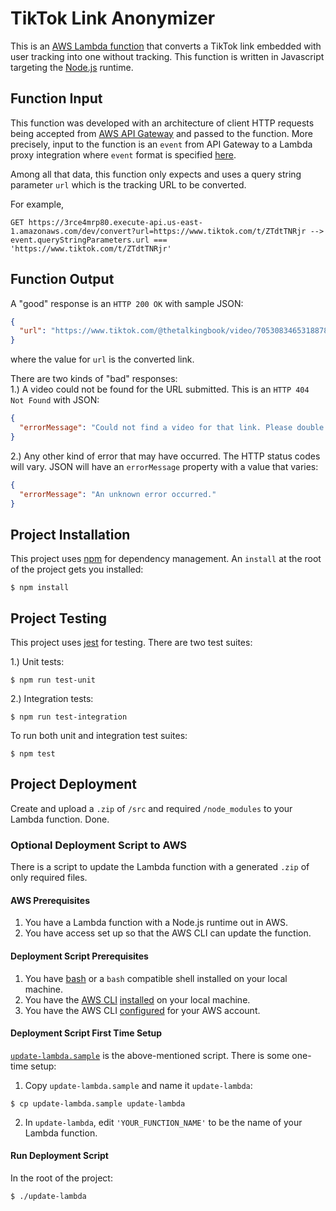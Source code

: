 # TikTok Link Anonymizer

This is an [AWS Lambda function](https://aws.amazon.com/lambda) that converts a
TikTok link embedded with user tracking into one without tracking. This function
is written in Javascript targeting the [Node.js](https://nodejs.org) runtime.

## Function Input

This function was developed with an architecture of client HTTP requests being
accepted from
[AWS API Gateway](https://aws.amazon.com/api-gateway) and passed to the
function.
More precisely, input to the function is an `event` from API Gateway to a Lambda
proxy integration where `event` format is specified
[here](https://docs.aws.amazon.com/apigateway/latest/developerguide/set-up-lambda-proxy-integrations.html#api-gateway-simple-proxy-for-lambda-input-format).

Among all that data, this function only expects and uses a query string
parameter `url` which is the tracking URL to be converted.

For example,

```text
GET https://3rce4mrp80.execute-api.us-east-1.amazonaws.com/dev/convert?url=https://www.tiktok.com/t/ZTdtTNRjr --> event.queryStringParameters.url === 'https://www.tiktok.com/t/ZTdtTNRjr'
```

## Function Output

A "good" response is an `HTTP 200 OK` with sample JSON:

```json
{
  "url": "https://www.tiktok.com/@thetalkingbook/video/7053083465318878511"
}
```

where the value for `url` is the converted link.

There are two kinds of "bad" responses:  
1.) A video could not be found for the URL submitted. This is an
`HTTP 404 Not Found` with JSON:

```json
{
  "errorMessage": "Could not find a video for that link. Please double check and try again."
}
```

2.) Any other kind of error that may have occurred. The HTTP status codes will
vary. JSON will have an `errorMessage` property with a value that varies:

```json
{
  "errorMessage": "An unknown error occurred."
}
```

## Project Installation

This project uses [npm](https://www.npmjs.com) for dependency management. An
`install` at the root of the project gets you installed:

```text
$ npm install
```

## Project Testing

This project uses [jest](https://jestjs.io) for testing. There are two test
suites:

1.) Unit tests:

```text
$ npm run test-unit
```

2.) Integration tests:

```text
$ npm run test-integration
```

To run both unit and integration test suites:

```text
$ npm test
```

## Project Deployment

Create and upload a `.zip` of `/src` and required `/node_modules` to your Lambda
function. Done.

### Optional Deployment Script to AWS

There is a script to update the Lambda function with a generated `.zip` of only
required files.

#### AWS Prerequisites

1. You have a Lambda function with a Node.js runtime out in AWS.
2. You have access set up so that the AWS CLI can update the function.

#### Deployment Script Prerequisites

1. You have [bash](https://www.gnu.org/software/bash/) or a `bash` compatible
   shell installed on your local machine.
2. You have
   the [AWS CLI](https://docs.aws.amazon.com/cli/latest/userguide/cli-chap-welcome.html)
   [installed](https://docs.aws.amazon.com/cli/latest/userguide/getting-started-install.html)
   on your local machine.
3. You have the AWS
   CLI [configured](https://docs.aws.amazon.com/cli/latest/userguide/cli-chap-configure.html)
   for your AWS account.

#### Deployment Script First Time Setup

[`update-lambda.sample`](update-lambda.sample) is the above-mentioned script.
There is some one-time setup:

1. Copy `update-lambda.sample` and name it `update-lambda`:

```text
$ cp update-lambda.sample update-lambda
```

2. In `update-lambda`, edit `'YOUR_FUNCTION_NAME'` to be the name of your Lambda
   function.

#### Run Deployment Script

In the root of the project:

```text
$ ./update-lambda
```
